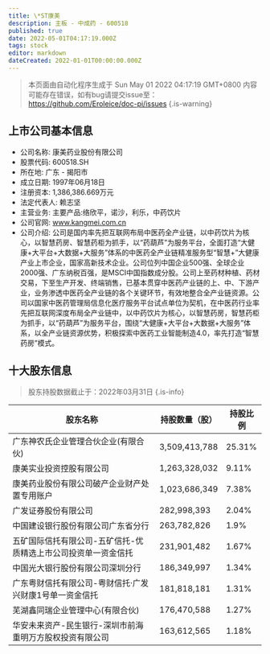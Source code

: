 ```yaml
---
title: \*ST康美
description: 主板 - 中成药 - 600518
published: true
date: 2022-05-01T04:17:19.000Z
tags: stock
editor: markdown
dateCreated: 2022-01-01T00:00:00.000Z
---
```


> 本页面由自动化程序生成于 Sun May 01 2022 04:17:19 GMT+0800
> 内容可能存在错误，如有bug请提交issue至：https://github.com/Eroleice/doc-pi/issues
{.is-warning}

## 上市公司基本信息
- 公司名称: 康美药业股份有限公司
- 股票代码: 600518.SH
- 所在地: 广东 - 揭阳市
- 成立日期: 1997年06月18日
- 注册资本: 1,386,386.669万元
- 法定代表人: 赖志坚
- 主营业务: 主要产品:络欣平，诺沙，利乐，中药饮片
- 公司官网: www.kangmei.com.cn
- 公司介绍: 公司是国内率先把互联网布局中医药全产业链，以中药饮片为核心，以智慧药房、智慧药柜为抓手，以“药葫芦”为服务平台，全面打造“大健康+大平台+大数据+大服务”体系的中医药全产业链精准服务型“智慧+”大健康产业上市企业，国家高新技术企业。公司位列中国企业500强、全球企业2000强、广东纳税百强，是MSCI中国指数成分股。公司上至药材种植、药材交易，下至生产开发、终端销售，已基本贯穿中医药产业链的上、中、下游产业，业务渗透中医药全产业链的各个关键环节，有效地整合全产业链资源。公司以国家中医药管理局信息化医疗服务平台试点单位为契机，在中医药行业率先把互联网深度布局全产业链中，以中药饮片为核心，以智慧药房，智慧药柜为抓手，以“药葫芦”为服务平台，围绕“大健康+大平台+大数据+大服务”体系，以全产业链资源优势，积极探索中医药工业智能制造4.0，率先打造“智慧药房”模式。


## 十大股东信息
> 股东持股数据截止于：2022年03月31日
{.is-info}

| 股东名称 | 持股数量（股） | 持股比例 |
| --- | --- | --- |
| 广东神农氏企业管理合伙企业(有限合伙) | 3,509,413,788 | 25.31% |
| 康美实业投资控股有限公司 | 1,263,328,032 | 9.11% |
| 康美药业股份有限公司破产企业财产处置专用账户 | 1,023,686,349 | 7.38% |
| 广发证券股份有限公司 | 282,998,393 | 2.04% |
| 中国建设银行股份有限公司广东省分行 | 263,782,826 | 1.9% |
| 五矿国际信托有限公司-五矿信托-优质精选上市公司投资单一资金信托 | 231,901,482 | 1.67% |
| 中国光大银行股份有限公司深圳分行 | 186,349,997 | 1.34% |
| 广东粤财信托有限公司-粤财信托·广发兴财康1号单一资金信托 | 181,818,181 | 1.31% |
| 芜湖鑫同瑞企业管理中心(有限合伙) | 176,470,588 | 1.27% |
| 华安未来资产-民生银行-深圳市前海重明万方股权投资有限公司 | 163,612,565 | 1.18% |




